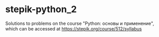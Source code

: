 # stepik-python_2
Solutions to problems on the course "Python: основы и применение", which can be accessed at https://stepik.org/course/512/syllabus
